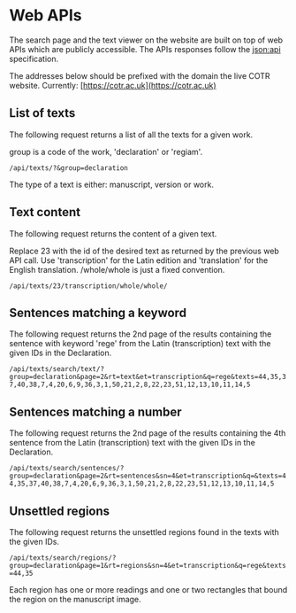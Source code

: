 # Web APIs

The search page and the text viewer on the website 
are built on top of web APIs which are
publicly accessible. The APIs responses follow the 
[json:api](https://jsonapi.org/) specification.

The addresses below should be prefixed with the domain the live COTR website.
Currently: [https://cotr.ac.uk](https://cotr.ac.uk)

## List of texts

The following request returns a list of all the texts for a given work.

group is a code of the work, 'declaration' or 'regiam'.

`/api/texts/?&group=declaration`

The type of a text is either: manuscript, version or work.

## Text content

The following request returns the content of a given text.

Replace 23 with the id of the desired text as returned by the previous
web API call. Use 'transcription' for the Latin edition and 'translation'
for the English translation. /whole/whole is just a fixed convention.

`/api/texts/23/transcription/whole/whole/`

## Sentences matching a keyword

The following request returns the 2nd page of the results containing 
the sentence with keyword 'rege' from the Latin (transcription) text 
with the given IDs in the Declaration.

`/api/texts/search/text/?group=declaration&page=2&rt=text&et=transcription&q=rege&texts=44,35,37,40,38,7,4,20,6,9,36,3,1,50,21,2,8,22,23,51,12,13,10,11,14,5`

## Sentences matching a number

The following request returns the 2nd page of the results containing 
the 4th sentence from the Latin (transcription) text with the given IDs 
in the Declaration.

`/api/texts/search/sentences/?group=declaration&page=2&rt=sentences&sn=4&et=transcription&q=&texts=44,35,37,40,38,7,4,20,6,9,36,3,1,50,21,2,8,22,23,51,12,13,10,11,14,5`

## Unsettled regions

The following request returns the unsettled regions found in the texts
with the given IDs.

`/api/texts/search/regions/?group=declaration&page=1&rt=regions&sn=4&et=transcription&q=rege&texts=44,35`

Each region has one or more readings and one or two rectangles that bound the
region on the manuscript image.
